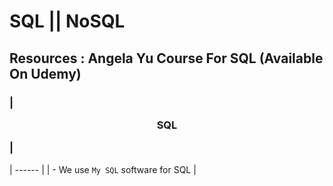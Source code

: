 # **SQL || NoSQL**

## **Resources : Angela Yu Course For SQL (Available On Udemy)**

### | <p align="center"> SQL </p> |
| ------ |
| - We use `My SQL` software for SQL |
